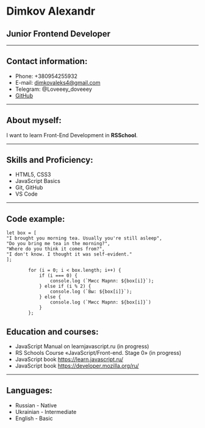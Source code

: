 # Dimkov Alexandr
## Junior Frontend Developer
********
## Contact information:
* Phone: +380954255932
* E-mail: dimkovaleks4@gmail.com
* Telegram: @Loveeey_doveeey
* [GitHub](https://github.com/DiegoKitty "Github")

******
## About myself:
 I want to learn Front-End Development in **RSSchool**.
******
## Skills and Proficiency:
* HTML5, CSS3
* JavaScript Basics
* Git, GitHub
* VS Code

******

## Code example:
```
let box = [
"I brought you morning tea. Usually you're still asleep", 
"Do you bring me tea in the morning?",
"Where do you think it comes from?",
"I don't know. I thought it was self-evident."
];

        for (i = 0; i < box.length; i++) {
            if (i === 0) {
                console.log (`Мисс Марпл: ${box[i]}`);
            } else if (i % 2) {
                console.log (`Вы: ${box[i]}`);
            } else {
                console.log (`Мисс Марпл: ${box[i]}`)
            }
        };

 ```

 ## Education and courses:
 * JavaScript Manual on learnjavascript.ru (in progress)
 * RS Schools Course «JavaScript/Front-end. Stage 0» (in progress)
 * JavaScript  book https://learn.javascript.ru/
 * JavaScript book https://developer.mozilla.org/ru/

 *****

 ## Languages:
 * Russian - Native
 * Ukrainian - Intermediate
 * English - Basic
 


